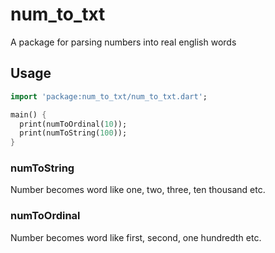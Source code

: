 # num_to_txt

A package for parsing numbers into real english words

## Usage

```dart
import 'package:num_to_txt/num_to_txt.dart';

main() {
  print(numToOrdinal(10));
  print(numToString(100));
}

```

### numToString

Number becomes word like one, two, three, ten thousand etc.

### numToOrdinal

Number becomes word like first, second, one hundredth etc.
